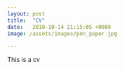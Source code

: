 ```yaml
---
layout: post
title:  "CV"
date:   2018-10-14 21:15:05 +0000
image: /assets/images/pen_paper.jpg

---
```


This is a cv